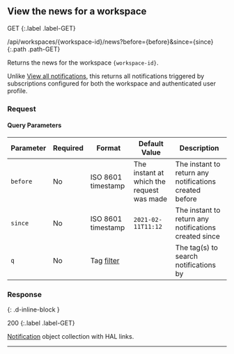 ## View the news for a workspace

GET
{:.label .label-GET}

/api/workspaces/{workspace-id}/news?before={before}&since={since}
{:.path .path-GET}

Returns the news for the workspace `{workspace-id}`.

Unlike [View all notifications](notifications#view-all-notifications), this returns all notifications triggered by subscriptions configured for both the workspace and authenticated user profile.

### Request
#### Query Parameters

Parameter | Required | Format | Default Value | Description
--------- | -------- | ------ | ------------- | -----------
`before` | No | ISO 8601 timestamp | The instant at which the request was made | The instant to return any notifications created before
`since` | No | ISO 8601 timestamp | `2021-02-11T11:12` | The instant to return any notifications created since
`q` | No | Tag [filter]({{site.baseurl}}/links#filter) | | The tag(s) to search notifications by

### Response
{: .d-inline-block }

200
{:.label .label-GET}

[Notification](notifications#notification) object collection with HAL links.

---
